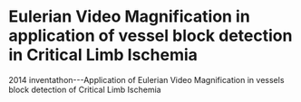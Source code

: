 Eulerian Video Magnification in application of vessel block detection in Critical Limb Ischemia
==============

2014 inventathon---Application of Eulerian Video Magnification in vessels block detection of  Critical Limb Ischemia
